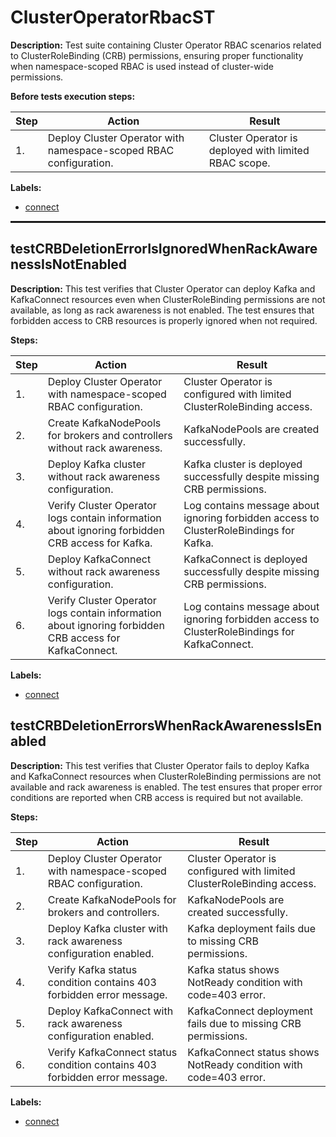 # ClusterOperatorRbacST

**Description:** Test suite containing Cluster Operator RBAC scenarios related to ClusterRoleBinding (CRB) permissions, ensuring proper functionality when namespace-scoped RBAC is used instead of cluster-wide permissions.

**Before tests execution steps:**

| Step | Action | Result |
| - | - | - |
| 1. | Deploy Cluster Operator with namespace-scoped RBAC configuration. | Cluster Operator is deployed with limited RBAC scope. |

**Labels:**

* [connect](labels/connect.md)

<hr style="border:1px solid">

## testCRBDeletionErrorIsIgnoredWhenRackAwarenessIsNotEnabled

**Description:** This test verifies that Cluster Operator can deploy Kafka and KafkaConnect resources even when ClusterRoleBinding permissions are not available, as long as rack awareness is not enabled. The test ensures that forbidden access to CRB resources is properly ignored when not required.

**Steps:**

| Step | Action | Result |
| - | - | - |
| 1. | Deploy Cluster Operator with namespace-scoped RBAC configuration. | Cluster Operator is configured with limited ClusterRoleBinding access. |
| 2. | Create KafkaNodePools for brokers and controllers without rack awareness. | KafkaNodePools are created successfully. |
| 3. | Deploy Kafka cluster without rack awareness configuration. | Kafka cluster is deployed successfully despite missing CRB permissions. |
| 4. | Verify Cluster Operator logs contain information about ignoring forbidden CRB access for Kafka. | Log contains message about ignoring forbidden access to ClusterRoleBindings for Kafka. |
| 5. | Deploy KafkaConnect without rack awareness configuration. | KafkaConnect is deployed successfully despite missing CRB permissions. |
| 6. | Verify Cluster Operator logs contain information about ignoring forbidden CRB access for KafkaConnect. | Log contains message about ignoring forbidden access to ClusterRoleBindings for KafkaConnect. |

**Labels:**

* [connect](labels/connect.md)


## testCRBDeletionErrorsWhenRackAwarenessIsEnabled

**Description:** This test verifies that Cluster Operator fails to deploy Kafka and KafkaConnect resources when ClusterRoleBinding permissions are not available and rack awareness is enabled. The test ensures that proper error conditions are reported when CRB access is required but not available.

**Steps:**

| Step | Action | Result |
| - | - | - |
| 1. | Deploy Cluster Operator with namespace-scoped RBAC configuration. | Cluster Operator is configured with limited ClusterRoleBinding access. |
| 2. | Create KafkaNodePools for brokers and controllers. | KafkaNodePools are created successfully. |
| 3. | Deploy Kafka cluster with rack awareness configuration enabled. | Kafka deployment fails due to missing CRB permissions. |
| 4. | Verify Kafka status condition contains 403 forbidden error message. | Kafka status shows NotReady condition with code=403 error. |
| 5. | Deploy KafkaConnect with rack awareness configuration enabled. | KafkaConnect deployment fails due to missing CRB permissions. |
| 6. | Verify KafkaConnect status condition contains 403 forbidden error message. | KafkaConnect status shows NotReady condition with code=403 error. |

**Labels:**

* [connect](labels/connect.md)

